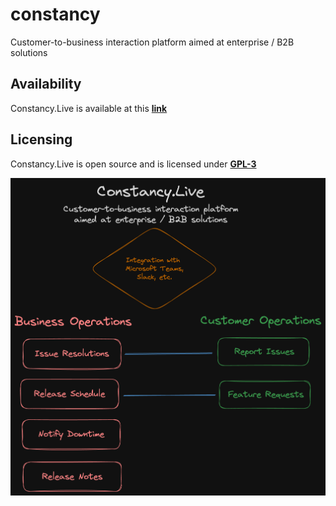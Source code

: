 # constancy

Customer-to-business interaction platform aimed at enterprise / B2B solutions

## Availability

Constancy.Live is available at this **[link](https://constancy.live)**

## Licensing

Constancy.Live is open source and is licensed under **[GPL-3](https://github.com/jonathan-lee-devel/constancy/blob/main/LICENSE)**

![Intro](https://github.com/jonathan-lee-devel/constancy/blob/main/intro.png?raw=true)
